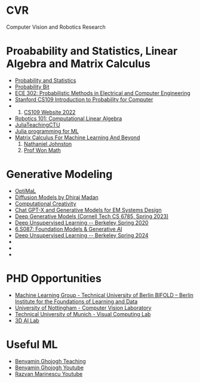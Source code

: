 # CVR
Computer Vision and Robotics Research 

# Proabability and Statistics, Linear Algebra and Matrix Calculus 
- [Probability and Statistics](https://www.youtube.com/playlist?list=PLSPVGYqSR1PTcD2kV3ajtX8k82fIC70aE)
- [Probability Bit](https://www.youtube.com/watch?v=jdoLvrfkG3Y&list=PLuh62Q4Sv7BXkeKW4J_2WQBlYhKs_k-pj)
- [ECE 302: Probabilistic Methods in Electrical and Computer Engineering](https://engineering.purdue.edu/ChanGroup/ECE302/)
- [Stanford CS109 Introduction to Probability for Computer](https://www.youtube.com/playlist?list=PLoROMvodv4rOpr_A7B9SriE_iZmkanvUg)
- 1. [CS109 Website 2022](https://web.stanford.edu/class/archive/cs/cs109/cs109.1232/handouts/syllabus.html#problem-sets)
- [Robotics 101: Computational Linear Algebra](https://github.com/michiganrobotics/rob101)
- [JuliaTeachingCTU](https://github.com/JuliaTeachingCTU)
- [Julia programming for ML](https://adrianhill.de/julia-ml-course/)
- [Matrix Calculus For Machine Learning And Beyond](https://ocw.mit.edu/courses/18-s096-matrix-calculus-for-machine-learning-and-beyond-january-iap-2023/)
  1. [Nathaniel Johnston](https://www.youtube.com/@NathanielJohnst/playlists)
  2. [Prof Won Math](https://www.youtube.com/@ProfWonMath/playlists)

  



# Generative Modeling
- [OptiMaL](https://www.youtube.com/@mathisallyouneed6187/playlists)
- [Diffusion Models by Dhiraj Madan](https://www.youtube.com/playlist?list=PLMXUGj9FrocjWlh8GapcbfACJUPooTQA4)
- [Computational Creativity](https://www.youtube.com/playlist?list=PLuh62Q4Sv7BX-uwS15xlbi7KUcgKUmWNL)
- [Chat GPT-X and Generative Models for EM Systems Design](https://www.youtube.com/playlist?list=PLv7izQ1itK4XwMgUJMJtGOe5jTtnBPe5e)
- [Deep Generative Models (Cornell Tech CS 6785, Spring 2023)](https://www.youtube.com/playlist?list=PL2UML_KCiC0UPzjW9BjO-IW6dqliu9O4B)
- [Deep Unsupervised Learning -- Berkeley Spring 2020](https://www.youtube.com/playlist?list=PLwRJQ4m4UJjPiJP3691u-qWwPGVKzSlNP)
- [6.S087: Foundation Models & Generative AI](https://www.futureofai.mit.edu/)
- [Deep Unsupervised Learning -- Berkeley Spring 2024](https://www.youtube.com/playlist?list=PLwRJQ4m4UJjPIvv4kgBkvu_uygrV3ut_U)
- []()
- []()
- []()

# PHD Opportunities
- [Machine Learning Group - Technical University of Berlin BIFOLD – Berlin Institute for the Foundations of Learning and Data](https://web.ml.tu-berlin.de/jobs/)
- [University of Nottingham - Computer Vision Laboratory](https://zhunzhong.site/)
- [Technical University of Munich - Visual Computing Lab](https://application.vc.in.tum.de/)
- [3D AI Lab](https://www.3dunderstanding.org/openings.html)


# Useful ML
- [Benyamin Ghojogh Teaching](https://bghojogh.github.io/teaching/)
- [Benyamin Ghojogh Youtube](https://www.youtube.com/@bghojogh/playlists)
- [Razvan Marinescu Youtube](https://www.youtube.com/@razmarinescu/playlists)
